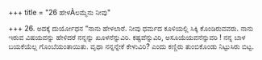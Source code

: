 +++
title = "26 ಹೇಳÀಲಮ್ಮೆನು ನೀವು"

+++
26. ಅದಕ್ಕೆ ದುರ್ಯೋಧನ “ನಾನು ಹೇಳಲಾರೆ. ನೀವು ಧರ್ಮದ ಕೂಳಿಯಲ್ಲಿ ಸಿಕ್ಕಿ ಕೊಂಡಿರುವವರು. ನಾನು ಇರುವ ವಿಷಯವನ್ನು ಹೇಳಿದರೆ ನನ್ನನ್ನು ಖೂಳನೆನ್ನುವಿರಿ. ಕಷ್ಟವೆನ್ನುವಿರಿ, ಅಸೂಯೆಯವನೆನ್ನುವರಿ ! ನನ್ನ ಬಾಳ ಬಯಕೆಯೆಲ್ಲ ಗೊಂಬೆಯಂತಾಯಿತು. ವೃಥಾ ನನ್ನನ್ನೇಕೆ ಕೇಳುವಿರಿ? ಎಂದು ಕಣ್ಣಿರು ತುಂಬಿಕೊಂಡು ನಿಟ್ಟುಸಿರು ಬಿಟ್ಟ.